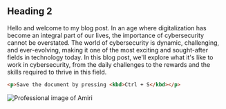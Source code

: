 
## Heading 2

Hello and welcome to my blog post. In an age where digitalization has become an integral part of our lives, the importance of cybersecurity cannot be overstated. The world of cybersecurity is dynamic, challenging, and ever-evolving, making it one of the most exciting and sought-after fields in technology today. In this blog post, we'll explore what it's like to work in cybersecurity, from the daily challenges to the rewards and the skills required to thrive in this field.

```html
<p>Save the document by pressing <kbd>Ctrl + S</kbd></p>
```

![Professional image of Amiri](/access/unamed.jpeg)